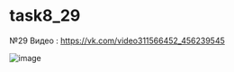 # task8_29
№29
Видео : https://vk.com/video311566452_456239545

![image](https://user-images.githubusercontent.com/90614997/143817257-de63ddc1-c6fc-4ae4-9ef1-8669a1c437f6.png)
